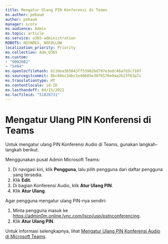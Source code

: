 ```yaml
---
title: Mengatur Ulang PIN Konferensi di Teams
ms.author: pebaum
author: pebaum
manager: scotv
ms.audience: Admin
ms.topic: article
ms.service: o365-administration
ROBOTS: NOINDEX, NOFOLLOW
localization_priority: Priority
ms.collection: Adm_O365
ms.custom:
- "9002882"
- "5494"
ms.openlocfilehash: 613dea3b5043ff53902bd797e3edc46afb5c7107
ms.sourcegitcommit: 8bc60ec34bc1e40685e3976576e04a2623f63a7c
ms.translationtype: HT
ms.contentlocale: id-ID
ms.lasthandoff: 04/15/2021
ms.locfileid: "51828731"
---
```

# <a name="reset-conferencing-pin-in-teams"></a>Mengatur Ulang PIN Konferensi di Teams

Untuk mengatur ulang PIN Konferensi Audio di Teams, gunakan langkah-langkah berikut.  

Menggunakan pusat Admin Microsoft Teams:

1. Di navigasi kiri, klik **Pengguna**, lalu pilih pengguna dari daftar pengguna yang tersedia.
2. Klik **Edit**.
3. Di bagian Konferensi Audio, klik **Atur Ulang PIN**.
4. Klik **Atur Ulang**.

Agar pengguna mengatur ulang PIN-nya sendiri:
1. Minta pengguna masuk ke https://admin0m.online.lync.com/lscp/usp/pstnconferencing.
2. Klik **Atur Ulang PIN**.

Untuk informasi selengkapnya, lihat [Mengatur Ulang PIN Konferensi Audio di Microsoft Teams](https://docs.microsoft.com/microsoftteams/reset-the-audio-conferencing-pin-in-teams).

